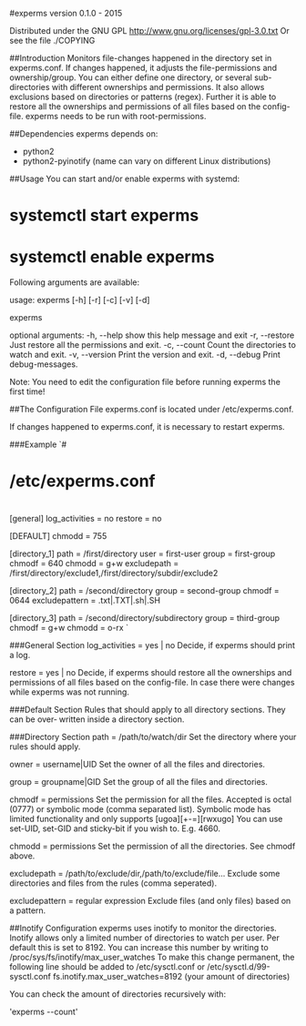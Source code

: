 #experms
version 0.1.0 - 2015

Distributed under the GNU GPL
http://www.gnu.org/licenses/gpl-3.0.txt
Or see the file ./COPYING

 ##Introduction
Monitors file-changes happened in the directory set in experms.conf.
If changes happened, it adjusts the file-permissions and ownership/group.
You can either define one directory, or several sub-directories with different
ownerships and permissions.
It also allows exclusions based on directories or patterns (regex).
Further it is able to restore all the ownerships and permissions of all files
based on the config-file.
experms needs to be run with root-permissions.


##Dependencies
experms depends on:

 - python2
 - python2-pyinotify (name can vary on different Linux distributions)


##Usage
You can start and/or enable experms with systemd:
# systemctl start experms
# systemctl enable experms

Following arguments are available:

usage: experms [-h] [-r] [-c] [-v] [-d]

experms

optional arguments:
  -h, --help     show this help message and exit
  -r, --restore  Just restore all the permissions and exit.
  -c, --count    Count the directories to watch and exit.
  -v, --version  Print the version and exit.
  -d, --debug    Print debug-messages.



Note: You need to edit the configuration file before running experms the first
      time!


##The Configuration File
experms.conf is located under /etc/experms.conf.

If changes happened to experms.conf, it is necessary to restart
experms.

###Example
`#
# /etc/experms.conf
#

[general]
log_activities = no
restore = no

[DEFAULT]
chmodd = 755

[directory_1]
path = /first/directory
user = first-user
group = first-group
chmodf = 640
chmodd = g+w
excludepath = /first/directory/exclude1,/first/directory/subdir/exclude2

[directory_2]
path = /second/directory
group = second-group
chmodf = 0644
excludepattern = .txt|.TXT|.sh|.SH

[directory_3]
path = /second/directory/subdirectory
group = third\-group
chmodf = g+w
chmodd = o-rx
`

###General Section
log_activities = yes | no
   Decide, if experms should print a log.

restore = yes | no
   Decide, if experms should restore all the ownerships and permissions
   of all files based on the config-file. In case there were changes
   while experms was not running.

###Default Section
Rules that should apply to all directory sections. They can be over‐
written inside a directory section.

###Directory Section
path = /path/to/watch/dir
   Set the directory where your rules should apply.

owner = username|UID
   Set the owner of all the files and directories.

group = groupname|GID
   Set the group of all the files and directories.

chmodf = permissions
   Set the permission for all the files.
   Accepted is octal (0777) or symbolic mode (comma separated list).
   Symbolic mode has limited functionality and only supports
   [ugoa][+-=][rwxugo]
   You can use set-UID, set-GID and sticky-bit if you wish to. E.g. 4660.

chmodd = permissions
   Set the permission of all the directories.
   See chmodf above.

excludepath = /path/to/exclude/dir,/path/to/exclude/file...
   Exclude some directories and files from the rules (comma  seperated).

excludepattern = regular expression
   Exclude files (and only files) based on a pattern.


##Inotify Configuration
experms uses inotify to monitor the directories.
Inotify allows only a limited number of directories to watch per user.
Per default this is set to 8192.
You can increase this number by writing to /proc/sys/fs/inotify/max_user_watches
To make this change permanent, the following line should be added to
/etc/sysctl.conf or /etc/sysctl.d/99-sysctl.conf
fs.inotify.max_user_watches=8192 (your amount of directories)

You can check the amount of directories recursively with:

'experms --count'

